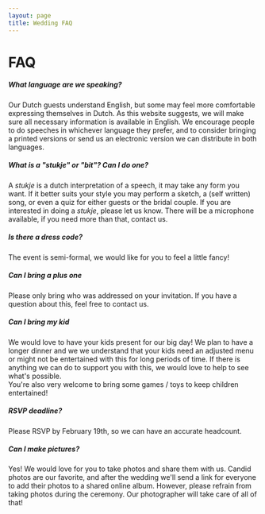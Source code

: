 ```yaml
---
layout: page
title: Wedding FAQ
---
```


# FAQ

##### **What language are we speaking?**  
Our Dutch guests understand English, but some may feel more comfortable expressing themselves in Dutch. As this website suggests, we will make sure all necessary information is available in English. We encourage people to do speeches in whichever language they prefer, and to consider bringing a printed versions or send us an electronic version we can distribute in both languages.  

##### **What is a "stukje" or "bit"? Can I do one?**  
A *stukje* is a dutch interpretation of a speech, it may take any form you want. If it better suits your style you may perform a sketch, a (self written) song, or even a quiz for either guests or the bridal couple. If you are interested in doing a *stukje*, please let us know. There will be a microphone available, if  you need more than that, contact us.   

##### **Is there a dress code?**  
The event is semi-formal, we would like for you to feel a little fancy!  

##### **Can I bring a plus one**   
Please only bring who was addressed on your invitation. If you have a question about this, feel free to contact us.  

##### **Can I bring my kid**  
We would love to have your kids present for our big day! We plan to have a longer dinner and we we understand that your kids need an adjusted menu or might not be entertained with this for long periods of time. If there is anything we can do to support you with this, we would love to help to see what's possible.  
You're also very welcome to bring some games / toys to keep children entertained!  

##### **RSVP deadline?**  
Please RSVP by February 19th, so we can have an accurate headcount.  

##### **Can I make pictures?**  
Yes! We would love for you to take photos and share them with us. Candid photos are our favorite, and after the wedding we'll send a link for everyone to add their photos to a shared online album.
However, please refrain from taking photos during the ceremony. Our photographer will take care of all of that!  






